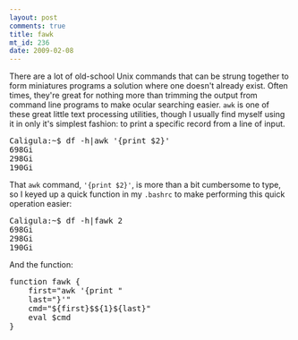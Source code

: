 ```yaml
--- 
layout: post
comments: true
title: fawk
mt_id: 236
date: 2009-02-08
---
```

There are a lot of old-school Unix commands that can be strung together to form miniatures programs a solution where one doesn't already exist.  Often times, they're great for nothing more than trimming the output from command line programs to make ocular searching easier.  `awk` is one of these great little text processing utilities, though I usually find myself using it in only it's simplest fashion: to print a specific record from a line of input.
<pre class="brush: bash;">Caligula:~$ df -h|awk '{print $2}'
698Gi
298Gi
190Gi</pre>
That `awk` command, `'{print $2}'`, is more than a bit cumbersome to type, so I keyed up a quick function in my `.bashrc` to make performing this quick operation easier:
<pre class="brush: bash;">Caligula:~$ df -h|fawk 2
698Gi
298Gi
190Gi</pre>
And the function:
<pre class="brush: bash;">function fawk {
    first="awk '{print "
    last="}'"
    cmd="${first}$${1}${last}"
    eval $cmd
}</pre>
